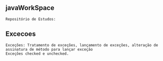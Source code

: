 ## javaWorkSpace
    Repositório de Estudos:
   ## Excecoes
    Exceções: Tratamento de exceções, lançamento de exceções, alteração de assinatura de método para lançar exceção
    Exceções checked e unchecked.

